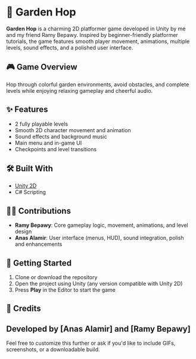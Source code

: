 # 🌿 Garden Hop

**Garden Hop** is a charming 2D platformer game developed in Unity by me and my friend Ramy Bepawy. Inspired by beginner-friendly platformer tutorials, the game features smooth player movement, animations, multiple levels, sound effects, and a polished user interface.

## 🎮 Game Overview

Hop through colorful garden environments, avoid obstacles, and complete levels while enjoying relaxing gameplay and cheerful audio.

## ✨ Features

- 2 fully playable levels  
- Smooth 2D character movement and animation  
- Sound effects and background music  
- Main menu and in-game UI  
- Checkpoints and level transitions

## 🛠 Built With

- [Unity 2D](https://unity.com/)  
- C# Scripting

## 🧑‍💻 Contributions

- **Ramy Bepawy**: Core gameplay logic, movement, animations, and level design  
- **Anas Alamir**: User interface (menus, HUD), sound integration, polish and enhancements

## 🚀 Getting Started

1. Clone or download the repository  
2. Open the project using Unity (any version compatible with Unity 2D)  
3. Press **Play** in the Editor to start the game
   
## 👥 Credits

Developed by **[Anas Alamir]** and **[Ramy Bepawy]**  
---

Feel free to customize this further or ask if you'd like to include GIFs, screenshots, or a downloadable build.
